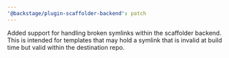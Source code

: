 ```yaml
---
'@backstage/plugin-scaffolder-backend': patch
---
```


Added support for handling broken symlinks within the scaffolder backend. This is intended for templates that may hold a symlink that is invalid at build time but valid within the destination repo.
